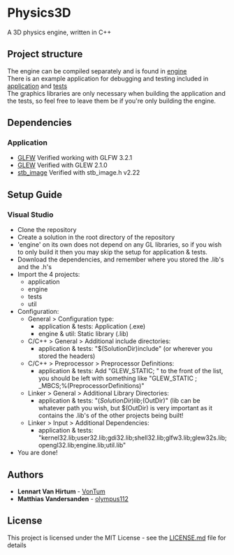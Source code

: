 # Physics3D
A 3D physics engine, written in C++

## Project structure
The engine can be compiled separately and is found in [engine](/engine)  
There is an example application for debugging and testing included in [application](/application) and [tests](/tests)  
The graphics libraries are only necessary when building the application and the tests, so feel free to leave them be if you're only building the engine. 

## Dependencies
### Application
- [GLFW](https://www.glfw.org/) Verified working with GLFW 3.2.1  
- [GLEW](http://glew.sourceforge.net/) Verified with GLEW 2.1.0
- [stb_image](https://github.com/nothings/stb) Verified with stb_image.h v2.22

## Setup Guide
### Visual Studio
- Clone the repository
- Create a solution in the root directory of the repository
- 'engine' on its own does not depend on any GL libraries, so if you wish to only build it then you may skip the setup for application & tests.
- Download the dependencies, and remember where you stored the .lib's and the .h's
- Import the 4 projects:
  - application
  - engine
  - tests
  - util
- Configuration:
  - General > Configuration type: 
    - application & tests: Application (.exe)
    - engine & util: Static library (.lib)
  - C/C++ > General > Additional include directories:
    - application & tests: "$(SolutionDir)include" (or wherever you stored the headers)
  - C/C++ > Preprocessor > Preprocessor Definitions:
    - application & tests: Add "GLEW_STATIC; " to the front of the list, you should be left with something like "GLEW_STATIC ; _MBCS;%(PreprocessorDefinitions)"
  - Linker > General > Additional Library Directories:
    - application & tests: "$(SolutionDir)lib;$(OutDir)" (lib can be whatever path you wish, but $(OutDir) is very important as it contains the .lib's of the other projects being built!
  - Linker > Input > Additional Dependencies:
    - application & tests: "kernel32.lib;user32.lib;gdi32.lib;shell32.lib;glfw3.lib;glew32s.lib;opengl32.lib;engine.lib;util.lib"
- You are done!

## Authors
* **Lennart Van Hirtum** - [VonTum](https://github.com/VonTum)
* **Matthias Vandersanden** - [olympus112](https://github.com/olympus112)

## License
This project is licensed under the MIT License - see the [LICENSE.md](LICENSE.md) file for details
